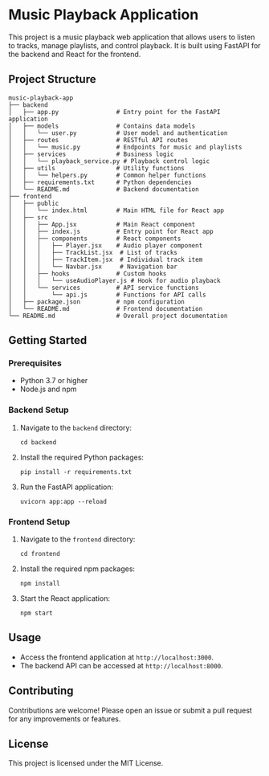 # Music Playback Application

This project is a music playback web application that allows users to listen to tracks, manage playlists, and control playback. It is built using FastAPI for the backend and React for the frontend.

## Project Structure

```
music-playback-app
├── backend
│   ├── app.py                # Entry point for the FastAPI application
│   ├── models                # Contains data models
│   │   └── user.py           # User model and authentication
│   ├── routes                # RESTful API routes
│   │   └── music.py          # Endpoints for music and playlists
│   ├── services              # Business logic
│   │   └── playback_service.py # Playback control logic
│   ├── utils                 # Utility functions
│   │   └── helpers.py        # Common helper functions
│   ├── requirements.txt      # Python dependencies
│   └── README.md             # Backend documentation
├── frontend
│   ├── public
│   │   └── index.html        # Main HTML file for React app
│   ├── src
│   │   ├── App.jsx           # Main React component
│   │   ├── index.js          # Entry point for React app
│   │   ├── components        # React components
│   │   │   ├── Player.jsx    # Audio player component
│   │   │   ├── TrackList.jsx  # List of tracks
│   │   │   ├── TrackItem.jsx  # Individual track item
│   │   │   └── Navbar.jsx     # Navigation bar
│   │   ├── hooks             # Custom hooks
│   │   │   └── useAudioPlayer.js # Hook for audio playback
│   │   └── services          # API service functions
│   │       └── api.js        # Functions for API calls
│   ├── package.json          # npm configuration
│   └── README.md             # Frontend documentation
└── README.md                 # Overall project documentation
```

## Getting Started

### Prerequisites

- Python 3.7 or higher
- Node.js and npm

### Backend Setup

1. Navigate to the `backend` directory:
   ```
   cd backend
   ```

2. Install the required Python packages:
   ```
   pip install -r requirements.txt
   ```

3. Run the FastAPI application:
   ```
   uvicorn app:app --reload
   ```

### Frontend Setup

1. Navigate to the `frontend` directory:
   ```
   cd frontend
   ```

2. Install the required npm packages:
   ```
   npm install
   ```

3. Start the React application:
   ```
   npm start
   ```

## Usage

- Access the frontend application at `http://localhost:3000`.
- The backend API can be accessed at `http://localhost:8000`.

## Contributing

Contributions are welcome! Please open an issue or submit a pull request for any improvements or features.

## License

This project is licensed under the MIT License.